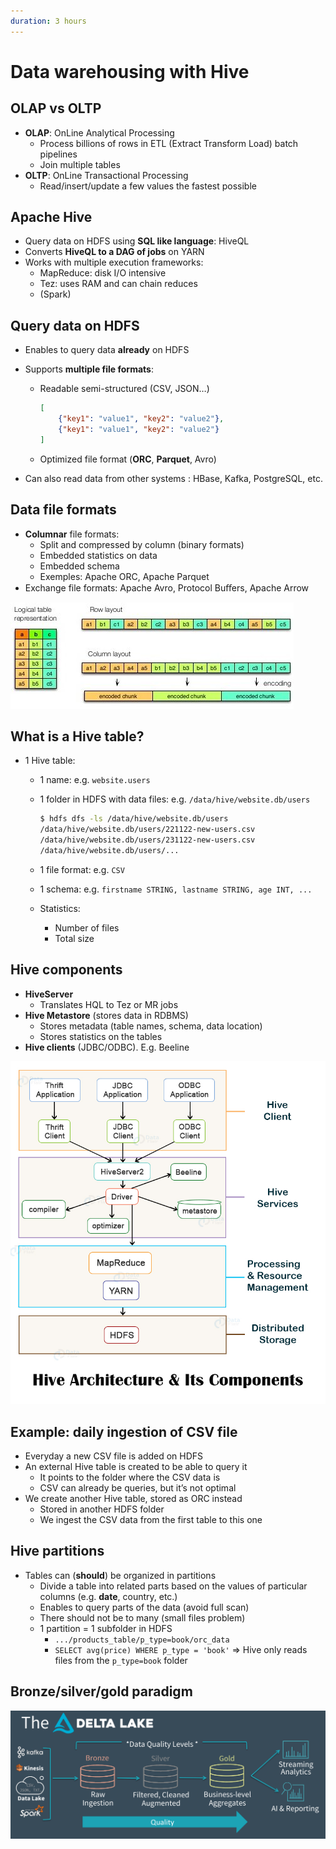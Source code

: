 ```yaml
---
duration: 3 hours
---
```


# Data warehousing with Hive

## OLAP vs OLTP

- **OLAP**: OnLine Analytical Processing
  - Process billions of rows in ETL (Extract Transform Load) batch pipelines
  - Join multiple tables
- **OLTP**: OnLine Transactional Processing
  - Read/insert/update a few values the fastest possible

## Apache Hive

- Query data on HDFS using **SQL like language**: HiveQL
- Converts **HiveQL to a DAG of jobs** on YARN
- Works with multiple execution frameworks:
  - MapReduce: disk I/O intensive
  - Tez: uses RAM and can chain reduces
  - (Spark)

## Query data on HDFS

- Enables to query data **already** on HDFS

- Supports **multiple file formats**:
  - Readable semi-structured (CSV, JSON…)
  
    ```json
    [
        {"key1": "value1", "key2": "value2"},
        {"key1": "value1", "key2": "value2"}
    ]
    ```
  
  - Optimized file format (**ORC**, **Parquet**, Avro)
  
- Can also read data from other systems : HBase, Kafka, PostgreSQL, etc.

## Data file formats

- **Columnar** file formats:
  - Split and compressed by column (binary formats)
  - Embedded statistics on data
  - Embedded schema
  - Exemples: Apache ORC, Apache Parquet
- Exchange file formats: Apache Avro, Protocol Buﬀers, Apache Arrow

![Columnar vs. Row-oriented atorage](./assets/columnar_row_storage.jpg)

## What is a Hive table?

- 1 Hive table:

  - 1 name: e.g. `website.users`

  - 1 folder in HDFS with data files: e.g. `/data/hive/website.db/users`

    ```bash
    $ hdfs dfs -ls /data/hive/website.db/users
    /data/hive/website.db/users/221122-new-users.csv
    /data/hive/website.db/users/231122-new-users.csv
    /data/hive/website.db/users/...
    ```

  - 1 file format: e.g. `CSV`

  - 1 schema: e.g. `firstname STRING, lastname STRING, age INT, ...`

  - Statistics:

    - Number of files
    - Total size

## Hive components

- **HiveServer**
  - Translates HQL to Tez or MR jobs
- **Hive Metastore** (stores data in RDBMS)
  - Stores metadata (table names, schema, data location)
  - Stores statistics on the tables
- **Hive clients** (JDBC/ODBC). E.g. Beeline

![Hive architecture](./assets/hive_architecture.jpg)

## Example: daily ingestion of CSV file

- Everyday a new CSV file is added on HDFS
- An external Hive table is created to be able to query it
  - It points to the folder where the CSV data is
  - CSV can already be queries, but it’s not optimal
- We create another Hive table, stored as ORC instead
  - Stored in another HDFS folder
  - We ingest the CSV data from the first table to this one

## Hive partitions

- Tables can (**should**) be organized in partitions
  - Divide a table into related parts based on the values of particular columns (e.g. **date**, country, etc.)
  - Enables to query parts of the data (avoid full scan)
  - There should not be to many (small files problem)
  - 1 partition = 1 subfolder in HDFS
    - `.../products_table/p_type=book/orc_data`
    - `SELECT avg(price) WHERE p_type = 'book'` => Hive only reads files from the `p_type=book` folder

## Bronze/silver/gold paradigm

![bronze/silver/gold](./assets/bronze-silver-gold.png)
